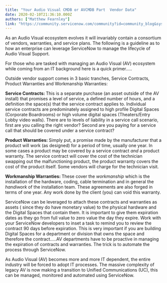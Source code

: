 ```yaml
---
title: "Your Audio Visual CMDB or AVCMDB Part  Vendor Data"
date: 2020-02-10T21:36:10.000Z
authors: ["Matthew Fearnley"]
link: "https://community.servicenow.com/community?id=community_blog&sys_id=23a73043db3a481c23f4a345ca961955"
---
```

<p>As an Audio Visual ecosystem evolves it will invariably contain a consortium of vendors, warranties, and service plans. The following is a guideline as to how an enterprise can leverage ServiceNow to manage the lifecycle of Audio Visual Support.</p>
<p>For those who are tasked with managing an Audio Visual (AV) ecosystem while coming from an IT background here is a quick primer.....</p>
<p>Outside vendor support comes in 3 basic tranches, Service Contracts, Product Warranties and Workmanship Warranties:</p>
<p><strong>Service Contracts: </strong>This is a separate purchase (an asset outside of the AV install) that promises a level of service, a defined number of hours, and a definition the space(s) that the service contract applies to. Individual service contracts are predominately assigned to high profile Digital Spaces (Corporate Boardrooms) or high volume digital spaces (Theaters/Entry Lobby video walls). There are to levels of liability in a service call scenario, first are you calling the right vendor? Second are you paying for a service call that should be covered under a service contract?</p>
<p><strong>Product Warranties: </strong>Simply put, a promise made by the manufacturer that a product will work (as designed) for a period of time, usually one year. In some cases a product may be covered by a service contract <em>and</em> a product warranty. The service contract will cover the cost of the technician swapping out the malfunctioning product, the product warranty covers the cost of the product itself. Some vendors will charge for the technician visit.</p>
<p><strong>Workmanship Warranties: </strong>These cover the <em>workmanship </em>which is the installation of the hardware, coding, cable termination and in general the <em>handiwork </em>of the installation team. These agreements are also forged in terms of one year. Any work done by the client (you) can void this warranty.</p>
<p>ServiceNow can be leveraged to attach these contracts and warranties as assets ( since they do have monetary value) to the physical hardware and the Digital Spaces that contain them. It is important to give them expiration dates as they go from full value to zero value the day they expire. Work with your ServiceNow developers to inset a task to remind you to review the contract 90 days before expiration. This is very important if you are building Digital Spaces for a department or division that owns the space and therefore the contract.....AV departments have to be proactive in managing the expiration of contracts and warranties. The trick is to automate the process through ServiceNow.</p>
<p>As Audio Visual (AV) becomes more and more IT dependent, the entire industry will be forced to adopt IT processes. The massive complexity of legacy AV is now making a transition to Unified Communications (UC), this can be managed, monitored and automated using ServiceNow.</p>